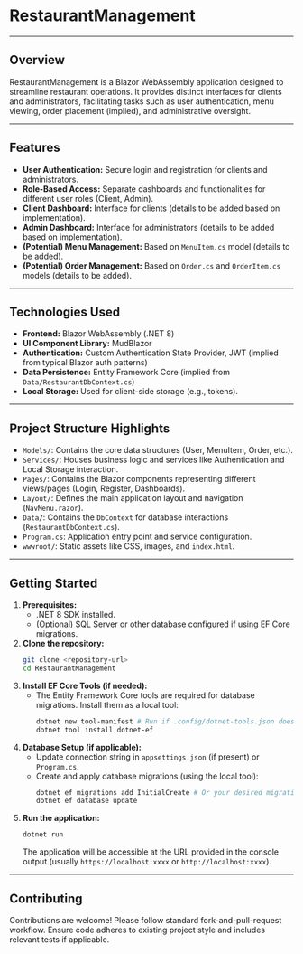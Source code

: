 # RestaurantManagement

---

## Overview

RestaurantManagement is a Blazor WebAssembly application designed to streamline restaurant operations. It provides distinct interfaces for clients and administrators, facilitating tasks such as user authentication, menu viewing, order placement (implied), and administrative oversight.

---

## Features

*   **User Authentication:** Secure login and registration for clients and administrators.
*   **Role-Based Access:** Separate dashboards and functionalities for different user roles (Client, Admin).
*   **Client Dashboard:** Interface for clients (details to be added based on implementation).
*   **Admin Dashboard:** Interface for administrators (details to be added based on implementation).
*   **(Potential) Menu Management:** Based on `MenuItem.cs` model (details to be added).
*   **(Potential) Order Management:** Based on `Order.cs` and `OrderItem.cs` models (details to be added).

---

## Technologies Used

*   **Frontend:** Blazor WebAssembly (.NET 8)
*   **UI Component Library:** MudBlazor
*   **Authentication:** Custom Authentication State Provider, JWT (implied from typical Blazor auth patterns)
*   **Data Persistence:** Entity Framework Core (implied from `Data/RestaurantDbContext.cs`)
*   **Local Storage:** Used for client-side storage (e.g., tokens).

---

## Project Structure Highlights

*   `Models/`: Contains the core data structures (User, MenuItem, Order, etc.).
*   `Services/`: Houses business logic and services like Authentication and Local Storage interaction.
*   `Pages/`: Contains the Blazor components representing different views/pages (Login, Register, Dashboards).
*   `Layout/`: Defines the main application layout and navigation (`NavMenu.razor`).
*   `Data/`: Contains the `DbContext` for database interactions (`RestaurantDbContext.cs`).
*   `Program.cs`: Application entry point and service configuration.
*   `wwwroot/`: Static assets like CSS, images, and `index.html`.

---

## Getting Started

1.  **Prerequisites:**
    *   .NET 8 SDK installed.
    *   (Optional) SQL Server or other database configured if using EF Core migrations.
2.  **Clone the repository:**
    ```bash
    git clone <repository-url>
    cd RestaurantManagement
    ```
3.  **Install EF Core Tools (if needed):**
    *   The Entity Framework Core tools are required for database migrations. Install them as a local tool:
        ```bash
        dotnet new tool-manifest # Run if .config/dotnet-tools.json doesn't exist
        dotnet tool install dotnet-ef
        ```
4.  **Database Setup (if applicable):**
    *   Update connection string in `appsettings.json` (if present) or `Program.cs`.
    *   Create and apply database migrations (using the local tool):
        ```bash
        dotnet ef migrations add InitialCreate # Or your desired migration name
        dotnet ef database update
        ```
5.  **Run the application:**
    ```bash
    dotnet run
    ```
    The application will be accessible at the URL provided in the console output (usually `https://localhost:xxxx` or `http://localhost:xxxx`).

---

## Contributing

Contributions are welcome! Please follow standard fork-and-pull-request workflow. Ensure code adheres to existing project style and includes relevant tests if applicable.
